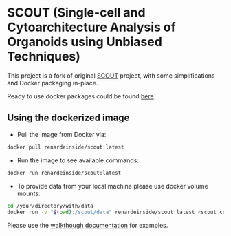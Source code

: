 # SCOUT (Single-cell and Cytoarchitecture Analysis of Organoids using Unbiased Techniques)

This project is a fork of original [SCOUT](https://github.com/chunglabmit/scout) project, with some simplifications and Docker packaging in-place.

Ready to use docker packages could be found [here](https://hub.docker.com/r/renardeinside/scout).

## Using the dockerized image

- Pull the image from Docker via:

```bash
docker pull renardeinside/scout:latest
```

- Run the image to see available commands:

```bash
docker run renardeinside/scout:latest
```

- To provide data from your local machine please use docker volume mounts:

```bash
cd /your/directory/with/data
docker run -v "$(pwd):/scout/data" renardeinside/scout:latest <scout commands and parameters>
```

Please use the [walkthough documentation](https://chunglabmit.github.io/scout/test_data.html#walkthrough-with-test-data) for examples.

